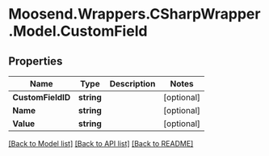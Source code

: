 # Moosend.Wrappers.CSharpWrapper.Model.CustomField
## Properties

Name | Type | Description | Notes
------------ | ------------- | ------------- | -------------
**CustomFieldID** | **string** |  | [optional] 
**Name** | **string** |  | [optional] 
**Value** | **string** |  | [optional] 

[[Back to Model list]](../README.md#documentation-for-models) [[Back to API list]](../README.md#documentation-for-api-endpoints) [[Back to README]](../README.md)

